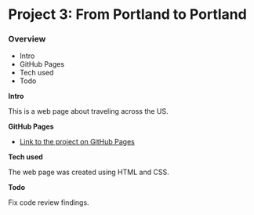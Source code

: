 # Project 3: From Portland to Portland

### Overview
* Intro
* GitHub Pages
* Tech used
* Todo

**Intro**

This is a web page about traveling across the US.

**GitHub Pages**

* [Link to the project on GitHub Pages](https://maritesmilner.github.io/web_project_3/index.html)

**Tech used**

The web page was created using HTML and CSS.

**Todo**

Fix code review findings.
